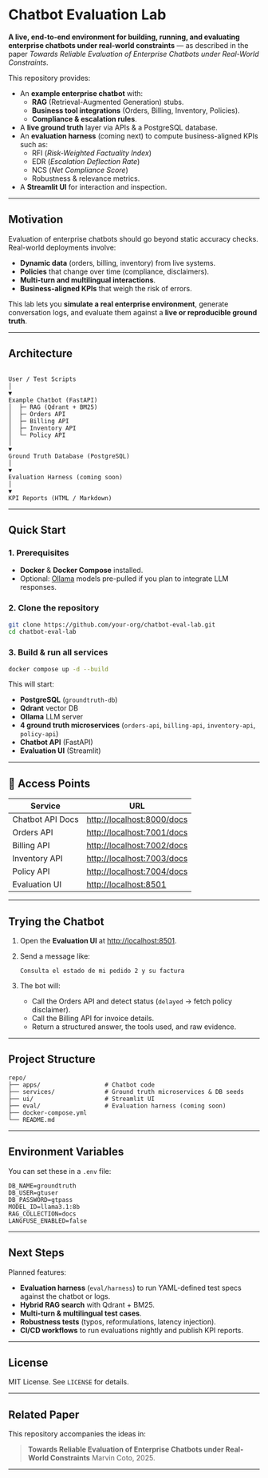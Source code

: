 # Chatbot Evaluation Lab

**A live, end-to-end environment for building, running, and evaluating enterprise chatbots under real-world constraints** — as described in the paper *Towards Reliable Evaluation of Enterprise Chatbots under Real-World Constraints*.

This repository provides:

- An **example enterprise chatbot** with:
  - **RAG** (Retrieval-Augmented Generation) stubs.
  - **Business tool integrations** (Orders, Billing, Inventory, Policies).
  - **Compliance & escalation rules**.
- A **live ground truth** layer via APIs & a PostgreSQL database.
- An **evaluation harness** (coming next) to compute business-aligned KPIs such as:
  - RFI (*Risk-Weighted Factuality Index*)
  - EDR (*Escalation Deflection Rate*)
  - NCS (*Net Compliance Score*)
  - Robustness & relevance metrics.
- A **Streamlit UI** for interaction and inspection.

---

## Motivation

Evaluation of enterprise chatbots should go beyond static accuracy checks.  
Real-world deployments involve:

- **Dynamic data** (orders, billing, inventory) from live systems.
- **Policies** that change over time (compliance, disclaimers).
- **Multi-turn and multilingual interactions**.
- **Business-aligned KPIs** that weigh the risk of errors.

This lab lets you **simulate a real enterprise environment**, generate conversation logs, and evaluate them against a **live or reproducible ground truth**.

---

## Architecture

```

User / Test Scripts
│
▼
Example Chatbot (FastAPI)
│  ├─ RAG (Qdrant + BM25)
│  ├─ Orders API
│  ├─ Billing API
│  ├─ Inventory API
│  └─ Policy API
│
▼
Ground Truth Database (PostgreSQL)
│
▼
Evaluation Harness (coming soon)
│
▼
KPI Reports (HTML / Markdown)

````

---

## Quick Start

### 1. Prerequisites
- **Docker** & **Docker Compose** installed.
- Optional: [Ollama](https://ollama.com/) models pre-pulled if you plan to integrate LLM responses.

### 2. Clone the repository
```bash
git clone https://github.com/your-org/chatbot-eval-lab.git
cd chatbot-eval-lab
````

### 3. Build & run all services

```bash
docker compose up -d --build
```

This will start:

* **PostgreSQL** (`groundtruth-db`)
* **Qdrant** vector DB
* **Ollama** LLM server
* **4 ground truth microservices** (`orders-api`, `billing-api`, `inventory-api`, `policy-api`)
* **Chatbot API** (FastAPI)
* **Evaluation UI** (Streamlit)

---

## 📍 Access Points

| Service          | URL                                                      |
| ---------------- | -------------------------------------------------------- |
| Chatbot API Docs | [http://localhost:8000/docs](http://localhost:8000/docs) |
| Orders API       | [http://localhost:7001/docs](http://localhost:7001/docs) |
| Billing API      | [http://localhost:7002/docs](http://localhost:7002/docs) |
| Inventory API    | [http://localhost:7003/docs](http://localhost:7003/docs) |
| Policy API       | [http://localhost:7004/docs](http://localhost:7004/docs) |
| Evaluation UI    | [http://localhost:8501](http://localhost:8501)           |

---

## Trying the Chatbot

1. Open the **Evaluation UI** at [http://localhost:8501](http://localhost:8501).
2. Send a message like:

   ```
   Consulta el estado de mi pedido 2 y su factura
   ```
3. The bot will:

   * Call the Orders API and detect status (`delayed` → fetch policy disclaimer).
   * Call the Billing API for invoice details.
   * Return a structured answer, the tools used, and raw evidence.

---

## Project Structure

```
repo/
├── apps/                  # Chatbot code
├── services/              # Ground truth microservices & DB seeds
├── ui/                    # Streamlit UI
├── eval/                  # Evaluation harness (coming soon)
├── docker-compose.yml
└── README.md
```

---

## Environment Variables

You can set these in a `.env` file:

```
DB_NAME=groundtruth
DB_USER=gtuser
DB_PASSWORD=gtpass
MODEL_ID=llama3.1:8b
RAG_COLLECTION=docs
LANGFUSE_ENABLED=false
```

---

## Next Steps

Planned features:

* **Evaluation harness** (`eval/harness`) to run YAML-defined test specs against the chatbot or logs.
* **Hybrid RAG search** with Qdrant + BM25.
* **Multi-turn & multilingual test cases**.
* **Robustness tests** (typos, reformulations, latency injection).
* **CI/CD workflows** to run evaluations nightly and publish KPI reports.

---

## License

MIT License. See `LICENSE` for details.

---

## Related Paper

This repository accompanies the ideas in:

> **Towards Reliable Evaluation of Enterprise Chatbots under Real-World Constraints**
> Marvin Coto, 2025.

---

```

